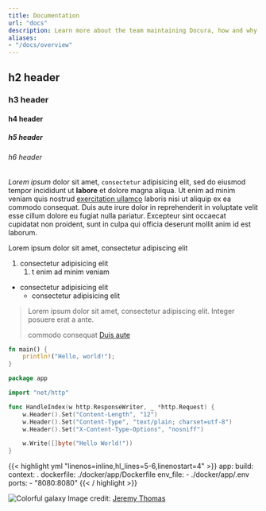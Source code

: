 ```yaml
---
title: Documentation
url: "docs"
description: Learn more about the team maintaining Docura, how and why the project started, and how to get involved.
aliases:
- "/docs/overview"
---
```


## h2 header

### h3 header

#### h4 header

##### h5 header

###### h6 header

_Lorem ipsum_ dolor sit amet, `consectetur` adipisicing elit, sed do eiusmod tempor incididunt ut **labore** et dolore magna aliqua. Ut enim ad minim veniam quis nostrud [exercitation ullamco](https://github.com/dumindu/css-playground) laboris nisi ut aliquip ex ea commodo consequat. Duis aute irure dolor in reprehenderit in voluptate velit esse cillum dolore eu fugiat nulla pariatur. Excepteur sint occaecat cupidatat non proident, sunt in culpa qui officia deserunt mollit anim id est laborum.

Lorem ipsum dolor sit amet, consectetur adipiscing elit

1. consectetur adipisicing elit
    1. t enim ad minim veniam

* consectetur adipisicing elit
    * consectetur adipisicing elit

> Lorem ipsum dolor sit amet, consectetur adipiscing elit. Integer posuere erat a ante.
>
> commodo consequat [Duis aute](https://github.com/dumindu/css-playground)

```rust
fn main() {
    println!("Hello, world!");
}
```

```go
package app

import "net/http"

func HandleIndex(w http.ResponseWriter, _ *http.Request) {
	w.Header().Set("Content-Length", "12")
	w.Header().Set("Content-Type", "text/plain; charset=utf-8")
	w.Header().Set("X-Content-Type-Options", "nosniff")

	w.Write([]byte("Hello World!"))
}
```

{{< highlight yml "linenos=inline,hl_lines=5-6,linenostart=4" >}}
app:
  build:
    context: .
    dockerfile: ./docker/app/Dockerfile
  env_file:
    - ./docker/app/.env
  ports:
    - "8080:8080"
{{< / highlight >}}

![Colorful galaxy](https://images.unsplash.com/photo-1464802686167-b939a6910659?ixlib=rb-1.2.1&ixid=MnwxMjA3fDB8MHxwaG90by1wYWdlfHx8fGVufDB8fHx8&auto=format&fit=crop&w=2650&q=80)
Image credit: [Jeremy Thomas](https://unsplash.com/@jeremythomasphoto)